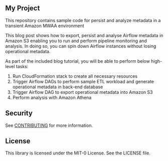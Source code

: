 ## My Project

This repository contains sample code for persist and analyze metadata in a transient Amazon MWAA environment

This blog post shows how to export, persist and analyse Airflow metadata in Amazon S3 enabling you to run and perform pipeline monitoring and analysis. In doing so, you can spin down Airflow instances without losing operational metadata.

As part of the included blog tutorial, you will be able to perform below high-level tasks:
  1) Run CloudFormation stack to create all necessary resources
  2) Trigger Airflow DAGs to perform sample ETL workload and generate operational metadata in back-end database
  3) Trigger Airflow DAG to export operational metadata into Amazon S3
  4) Perform analysis with Amazon Athena

## Security

See [CONTRIBUTING](CONTRIBUTING.md#security-issue-notifications) for more information.

## License

This library is licensed under the MIT-0 License. See the LICENSE file.

